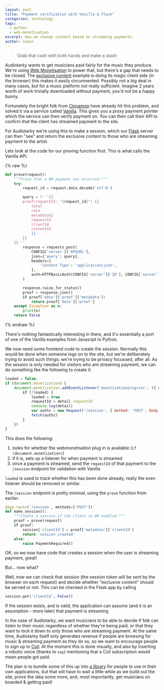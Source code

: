 ```yaml
---
layout: post
title: "Payment verification with Vanilla & Flask"
categories: technology
tags:
  - python
  - web-monetisation
excerpt: How we change content based on streaming payments.
author: Simon
---
```


>Grab that cash with both hands and make a stash

Audiotarky wants to get musicians paid fairly for the music they produce.
We're using [Web Monetisation][] to power that, but there's a gap that needs
to be closed. The [exclusive content][] example is doing its magic client side
(in the browser) this makes it easily circumvented. Possibly not a big deal in
many cases, but for a music platform not really sufficient. Imagine 2 years
worth of work trivially downloaded without payment, you'd not be a happy bunny.

Fortunately the bright folk from [Cinnamon][] have already hit this problem,
and solved it via a service called [Vanilla][]. This gives you a proxy payment
pointer which the service can then verify payment on. You can then call their
API to confirm that the client has streamed payment to the site.

For Audiotarky we're using this to make a session, which our [Flask][] server
can then "see" and return the exclusive content to those who are streaming
payment to the artist.

Lets look at the code for our proving function first. This is what calls the
Vanilla API.

{% raw %}
```python
def prove(request):
    """Prove that a WM payment has occurred."""
    try:
        request_id = request.data.decode('utf-8')

        query = f'''{{
        proof(requestId: "{request_id}") {{
            total
            rate
            metadata{{
            requestId
            clientId
            contentId
            }}
        }}
    }}'''
        response = requests.post(
            CONFIG['server']['APIURL'],
            json={'query': query},
            headers={
                'Content-Type': 'application/json',
            },
            auth=HTTPBasicAuth(CONFIG['server']['ID'], CONFIG['server']['SECRET'])
        )

        response.raise_for_status()
        proof = response.json()
        if proof['data']['proof']['metadata']:
            return proof['data']['proof']
    except Exception as e:
        print(e)
    return False
```
{% endraw %}

There's nothing fantastically interesting in there, and it's essentially a
port of one of the Vanilla examples from Javasript to Python.

We now need some frontend code to create the session. Normally this would be
done when someone logs on to the site, but we're deliberately trying to avoid
such things; we're trying to be privacy focussed, after all. As the session is
only needed for visitors who are streaming payment, we can do something like
the following to create it:

```javascript
loaded = false;
if (document.monetization) {
    document.monetization.addEventListener('monetizationprogress', ({ detail }) => {
        if (!loaded) {
            loaded = true
            requestId = detail.requestId
            console.log(detail)
            var authz = new Request('/session', { method: 'POST', body: requestId });
            fetch(authz)
        }
    })
}
```

This does the following:

1. looks for whether the webmonetisation plug in is available (`if (document.monetization)`)
2. if it is, sets up a listener for when payment is streamed
3. once a payment is streamed, send the `requestId` of that payment to the `/session`
   endpoint for validation with Vanilla

`loaded` is used to track whether this has been done already, really the even
listener should be removed or similar.

The `/session` endpoint is pretty minimal, using the `prove` function from
earlier:

```python
@app.route('/session', methods=['POST'])
def make_session():
    """Create a session if the client iw WM enabled."""
    proof = prove(request)
    if proof:
        session['clientId'] = proof['metadata']['clientId']
        return 'session created'
    else:
        raise PaymentRequired()
```

OK, so we now have code that creates a session when the user is streaming
payment, great!

But... now what?

Well, now we can check that session (the session token will be sent by the
browser on each request) and decide whether "exclusive content" should be
served or not. This can be checked in the Flask app by calling

```python
session.get('clientId', False))
```

If the session exists, and is valid, the application can assume (and it is an
assumption - more later) that payment is streaming.

In the case of Audiotarky, we want musicians to be able to decide if folk can
listen to their music regardless of whether they're being paid, or that they
want to lock it down to only those who are streaming payment. At the same time,
Audiotarky itself only generates revenue if people are browsing for music &
streaming payment as they do so, so we want to encourage people to sign up to
[Coil][]. At the moment this is done visually, and also by inserting a robotic
voice (thanks to `say`) mentioning that a Coil subscription would mean people
got paid.

The plan is to bundle some of this up into [a library][] for people to use in
their own applications, but that will have to wait a little while as we build
out the site, prove the idea some more, and, most importantly, get musicians
on boarded & getting paid!

[Web Monetisation]: https://webmonetization.org/
[exclusive content]: https://webmonetization.org/docs/exclusive-content
[Vanilla]: https://vanilla.so/
[Cinnamon]: https://cinnamon.video/
[Flask]: https://flask.palletsprojects.com/en/1.1.x/
[Coil]: https://coil.com/
[a library]: https://github.com/audiotarky/wm-flask

